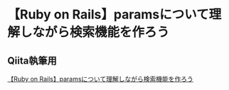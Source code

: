 # 【Ruby on Rails】paramsについて理解しながら検索機能を作ろう

## Qiita執筆用

[【Ruby on Rails】paramsについて理解しながら検索機能を作ろう](https://qiita.com/recodeyo1ko/items/b6f9445a271ab396fcc7)
